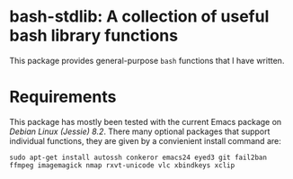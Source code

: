 bash-stdlib: A collection of useful bash library functions
==========================================================

This package provides general-purpose `bash` functions that I have
written.

Requirements
============

This package has mostly been tested with the current Emacs package on
*Debian Linux (Jessie) 8.2*. There many optional packages that support
individual functions, they are given by a convienient install command
are:

    sudo apt-get install autossh conkeror emacs24 eyed3 git fail2ban ffmpeg imagemagick nmap rxvt-unicode vlc xbindkeys xclip
